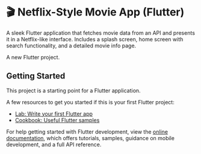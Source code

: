 # 🎬 Netflix-Style Movie App (Flutter)
A sleek Flutter application that fetches movie data from an API and presents it in a Netflix-like interface.
Includes a splash screen, home screen with search functionality, and a detailed movie info page.

A new Flutter project.

## Getting Started

This project is a starting point for a Flutter application.

A few resources to get you started if this is your first Flutter project:

- [Lab: Write your first Flutter app](https://docs.flutter.dev/get-started/codelab)
- [Cookbook: Useful Flutter samples](https://docs.flutter.dev/cookbook)

For help getting started with Flutter development, view the
[online documentation](https://docs.flutter.dev/), which offers tutorials,
samples, guidance on mobile development, and a full API reference.
